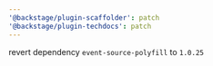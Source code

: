```yaml
---
'@backstage/plugin-scaffolder': patch
'@backstage/plugin-techdocs': patch
---
```


revert dependency `event-source-polyfill` to `1.0.25`
